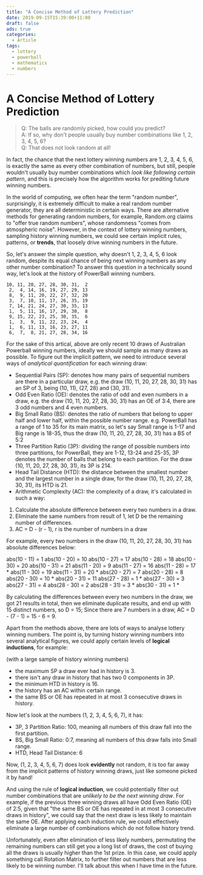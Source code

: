 ```yaml
---
title: "A Concise Method of Lottery Prediction"
date: 2019-09-15T15:39:00+11:00
draft: false
ads: true
categories:
  - Article
tags:
  - lottery
  - powerball
  - mathematics
  - numbers
---
```


# A Concise Method of Lottery Prediction

> Q: The balls are randomly picked, how could you predict?  
> A: If so, why don't people usually buy number combinations like 1, 2, 3, 4, 5, 6?  
> Q: That does not look random at all!  

In fact, the chance that the next lottery winning numbers are 1, 2, 3, 4, 5, 6, is exactly the same as every other combination of numbers, but still, people wouldn't usually buy number combinations which _look like following certain pattern_, and this is precisely how the algorithm works for prediting future winning numbers.

In the world of computing, we often hear the term "random number", surprisingly, it is extremely difficult to make a real random number generator, they are all deterministic in certain ways. There are alternative methods for generating random numbers, for example, Random.org claims to "offer true random numbers", whose randomness "comes from atmospheric noise". However, in the context of lottery winning numbers, sampling history winning numbers, we could see certain implicit rules, patterns, or __trends__, that loosely drive winning numbers in the future.

So, let's answer the simple question, why doesn't 1, 2, 3, 4, 5, 6 look random, despite its equal chance of being next winning numbers as any other number combination? To answer this question in a technically sound way, let's look at the history of PowerBall winning numbers.

```
10, 11, 20, 27, 28, 30, 31,  2
 2,  4, 14, 16, 19, 27, 29, 13
 8,  9, 11, 20, 22, 27, 32, 20
 3,  7, 10, 11, 17, 26, 35, 19
 7, 14, 21, 24, 27, 30, 35, 13
 1,  5, 11, 16, 17, 29, 30,  8
 9, 15, 22, 23, 25, 30, 35,  6
 1,  3,  9, 11, 22, 23, 24,  4
 1,  6, 11, 13, 16, 23, 27, 11
 6,  7,  8, 21, 27, 28, 34, 16
```

For the sake of this artical, above are only recent 10 draws of Australian Powerball winning numbers, ideally we should sample as many draws as possible. To figure out the implicit pattern, we need to introduce several ways of _analytical quantification_ for each winning draw:

- Sequential Pairs (SP): denotes how many pairs of sequential numbers are there in a particular draw, e.g. the draw (10, 11, 20, 27, 28, 30, 31) has an SP of 3, being (10, 11), (27, 28) and (30, 31).
- Odd Even Ratio (OE): denotes the ratio of odd and even numbers in a draw, e.g. the draw (10, 11, 20, 27, 28, 30, 31) has an OE of 3:4, there are 3 odd numbers and 4 even numbers.
- Big Small Ratio (BS): denotes the ratio of numbers that belong to upper half and lower half, within the possible number range. e.g. PowerBall has a range of 1 to 35 for its main matrix, so let's say Small range is 1-17 and Big range is 18-35, thus the draw (10, 11, 20, 27, 28, 30, 31) has a BS of 5:2
- Three Partition Ratio (3P): dividing the range of possible numbers into three partitions, for PowerBall, they are 1-12, 13-24 and 25-35, 3P denotes the number of balls that belong to each partition. For the draw (10, 11, 20, 27, 28, 30, 31), its 3P is 214.
- Head Tail Distance (HTD): the distance between the smallest number and the largest number in a single draw, for the draw (10, 11, 20, 27, 28, 30, 31), its HTD is 21.
- Arithmetic Complexity (AC): the complexity of a draw, it's calculated in such a way:

 1. Calculate the absolute difference between every two numbers in a draw.
 2. Eliminate the same numbers from result of 1, let D be the remaining number of differences.
 3. AC = D - (r - 1), r is the number of numbers in a draw

For example, every two numbers in the draw (10, 11, 20, 27, 28, 30, 31) has absolute differences below:

abs(10 - 11) = 1
abs(10 - 20) = 10
abs(10 - 27) = 17
abs(10 - 28) = 18
abs(10 - 30) = 20
abs(10 - 31) = 21
abs(11 - 20) = 9
abs(11 - 27) = 16
abs(11 - 28) = 17 *
abs(11 - 30) = 19
abs(11 - 31) = 20 *
abs(20 - 27) = 7
abs(20 - 28) = 8
abs(20 - 30) = 10 *
abs(20 - 31) = 11
abs(27 - 28) = 1 *
abs(27 - 30) = 3
abs(27 - 31) = 4
abs(28 - 30) = 2
abs(28 - 31) = 3 *
abs(30 - 31) = 1 *

By calculating the differences between every two numbers in the draw, we got 21 results in total, then we eliminate duplicate results, and end up with 15 distinct numbers, so D = 15; Since there are 7 numbers in a draw, AC = D - (7 - 1) = 15 - 6 = 9.

Apart from the methods above, there are lots of ways to analyse lottery winning numbers. The point is, by turning history winning numbers into several analytical figures, we could apply certain levels of __logical inductions__, for example:

(with a large sample of history winning numbers)

- the maximum SP a draw ever had in history is 3.
- there isn't any draw in history that has two 0 components in 3P.
- the minimum HTD in history is 16.
- the history has an AC within certain range.
- the same BS or OE has repeated in at most 3 consecutive draws in history.

Now let's look at the numbers (1, 2, 3, 4, 5, 6, 7), it has:

- 3P, 3 Partition Ratio: 100, meaning all numbers of this draw fall into the first partition.
- BS, Big Small Ratio: 0:7, meaning all numbers of this draw falls into Small range.
- HTD, Head Tail Distance: 6

Now, (1, 2, 3, 4, 5, 6, 7) does look __evidently__ not random, it is too far away from the implicit patterns of history winning draws, just like someone picked it by hand!

And using the rule of __logical induction__, we could potentially filter out number combinations that are _unlikely to be the next winning draw_. For example, if the previous three winning draws all have Odd Even Ratio (OE) of 2:5, given that "the same BS or OE has repeated in at most 3 consecutive draws in history", we could say that the next draw is less likely to maintain the same OE. After applying each induction rule, we could effectively eliminate a large number of combinations which do not follow history trend.

Unfortunately, even after elimination of less likely numbers, permutating the remaining numbers can still get you a long list of draws, the cost of buying all the draws is usually higher than the 1st prize. In this case, we could apply something call Rotation Matrix, to further filter out numbers that are less likely to be winning number. I'll talk about this when I have time in the future.

